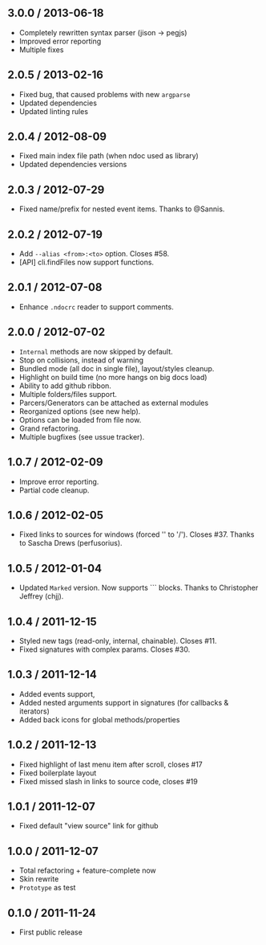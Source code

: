 3.0.0 / 2013-06-18
------------------

* Completely rewritten syntax parser (jison -> pegjs)
* Improved error reporting
* Multiple fixes


2.0.5 / 2013-02-16
------------------

* Fixed bug, that caused problems with new `argparse`
* Updated dependencies
* Updated linting rules


2.0.4 / 2012-08-09
------------------

* Fixed main index file path (when ndoc used as library)
* Updated dependencies versions


2.0.3 / 2012-07-29
------------------

* Fixed name/prefix for nested event items. Thanks to @Sannis.


2.0.2 / 2012-07-19
------------------

* Add `--alias <from>:<to>` option. Closes #58.
* [API] cli.findFiles now support functions.


2.0.1 / 2012-07-08
------------------

* Enhance `.ndocrc` reader to support comments.


2.0.0 / 2012-07-02
------------------

* `Internal` methods are now skipped by default.
* Stop on collisions, instead of warning
* Bundled mode (all doc in single file), layout/styles cleanup.
* Highlight on build time (no more hangs on big docs load)
* Ability to add github ribbon.
* Multiple folders/files support.
* Parcers/Generators can be attached as external modules
* Reorganized options (see new help).
* Options can be loaded from file now.
* Grand refactoring.
* Multiple bugfixes (see ussue tracker).


1.0.7 / 2012-02-09
------------------

* Improve error reporting.
* Partial code cleanup.


1.0.6 / 2012-02-05
------------------

* Fixed links to sources for windows (forced '\' to '/'). Closes #37.
  Thanks to Sascha Drews (perfusorius).


1.0.5 / 2012-01-04
------------------

* Updated `Marked` version. Now supports ``` blocks.
  Thanks to Christopher Jeffrey (chjj).


1.0.4 / 2011-12-15
------------------

* Styled new tags (read-only, internal, chainable). Closes #11.
* Fixed signatures with complex params. Closes #30.


1.0.3 / 2011-12-14
------------------

* Added events support,
* Added nested arguments support in signatures (for callbacks & iterators)
* Added back icons for global methods/properties


1.0.2 / 2011-12-13
------------------

* Fixed highlight of last menu item after scroll, closes #17
* Fixed boilerplate layout
* Fixed missed slash in links to source code, closes #19


1.0.1 / 2011-12-07
------------------

* Fixed default "view source" link for github


1.0.0 / 2011-12-07
------------------

* Total refactoring + feature-complete now
* Skin rewrite
* `Prototype` as test


0.1.0 / 2011-11-24
------------------

* First public release
